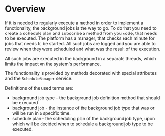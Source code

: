 ﻿<!--{"sort_order":1, "name": "overview", "label": "Overview"}-->
# Overview

If it is needed to regularly execute a method in order to implement a functionality, the background jobs is the way to go. To do that you need to create a schedule plan and subscribe a method from you code, that needs to be executed. The platform has a manager, that checks each minute for jobs that needs to be started. All such jobs are logged and you are able to review when they were scheduled and what was the result of the execution.

All such jobs are executed in the background in a separate threads, which limits the impact on the system's performance.

The functionality is provided by methods decorated with special attributes and the `ScheduleManager` service.

Definitions of the used terms are:

* background job type - the background job definition method that should be executed 
* background job - the instance of the background job type that was or will be run in a specific time.
* schedule plan - the scheduling plan of the background job type, upon which will be decided when to schedule a background job type to be executed.